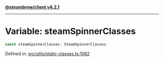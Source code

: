 [**@steambrew/client v4.2.1**](../README.md)

***

# Variable: steamSpinnerClasses

```ts
const steamSpinnerClasses: SteamSpinnerClasses;
```

Defined in: [src/utils/static-classes.ts:1082](https://github.com/SteamClientHomebrew/SDK/blob/main/typescript-packages/client/src/utils/static-classes.ts#L1082)
